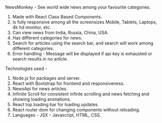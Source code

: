 NewsMonkey - See world wide news among your favourite categories.
1. Made with React Class Based Components.
2. Is fully responsive among all the screensizes Mobile, Tablets, Laptops, 4k hd monitor, etc.
3. Can view news from India, Russia, China, USA.
4. Has different categories for news.
5. Search for articles using the search bar, and search will work among different categories.
6. Error handling - Message will be displayed if api key is exhausted or search results in no article.

Technologies used -  
1. Node.js for packages and server. 
2. React with Bootstrap for frontend and responsiveness. 
3. NewsApi for news articles. 
4. Infinite Scroll for consistent infinte scrolling and news fetching and showing loading animations. 
5. React top loading bar for loading updates.
6. React router dom for changing components without reloading.
7. Languages - JSX - Javascript, HTML, CSS.
